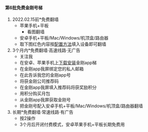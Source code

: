 #### 第6批免费金刚号梯
1. 2022.02.15前*免费翻墙
    * 苹果手机+平板
        * 看图翻墙
    * 安卓手机+平板/Mac/Windows/机顶盒/路由器
    * 取下图红色内容按[配置方法](https://CUTT.LY/7YjP3T7)填入设备即可翻墙
2. 3个月内*免费翻墙·高速线路·无广告
    * 关注我
    * 在安卓、苹果手机上[下载安装](https://CUTT.LY/xxqCMtF)金刚app梯
    * 在金刚app我屏绑定您的私人邮箱
    * 在此告诉我您的金刚app号
    * 将获金刚公司推荐码
    * 在金刚app我屏填入推荐码将获奖励积分
    * 用积分购买月包
    * 从金刚app我屏获取金刚号
    * 把金刚号配入安卓手机+平板/Mac/Windows/机顶盒/路由器翻墙
3. 长期*免费翻墙·常速线路·有广告
    * 按2操作
    * 3个月后开闭付费模式，安卓苹果手机+平板长期免费用
